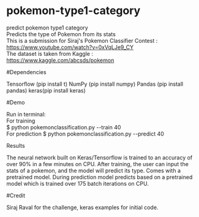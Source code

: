 # pokemon-type1-category </br>
predict pokemon type1 category </br>
Predicts the type of Pokemon from its stats </br>
This is a submission for Siraj's Pokemon Classifier Contest : https://www.youtube.com/watch?v=0xVqLJe9_CY </br>
The dataset is taken from Kaggle : https://www.kaggle.com/abcsds/pokemon 

#Dependencies

Tensorflow (pip install t) 
NumPy (pip install numpy) 
Pandas (pip install pandas) 
keras(pip install keras)

#Demo

Run in terminal:  </br>
For training </br>
$ python pokemonclassification.py --train 40 </br>
For prediction
$ python pokemonclassification.py --predict 40 </br>

Results

The neural network built on Keras/Tensorflow is trained to an accuracy of over 90% in a few minutes on CPU. After training, the user can input the stats of a pokemon, and the model will predict its type. Comes with a pretrained model. During prediction model predicts based on a pretrained model which is trained over 175 batch iterations on CPU.

#Credit

Siraj Raval for the challenge, keras examples for initial code.
